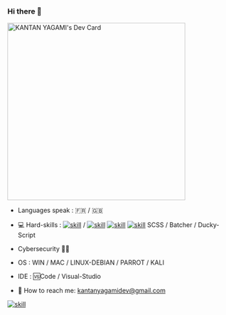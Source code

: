 ### Hi there 👋

<a href="https://app.daily.dev/KANTANDEV"><img src="https://api.daily.dev/devcards/7fbecf1871794289aea4848aa71d2351.png?r=vs2" width="400" alt="KANTAN YAGAMI's Dev Card"/></a>


- Languages speak : 🇫🇷 / 🇬🇧
- 💻 Hard-skills :
[![skill](https://pure-escarpment-54474.herokuapp.com/api?type=html)](https://github.com/betterTisen/github-skill-card) / [![skill](https://pure-escarpment-54474.herokuapp.com/api?type=css)](https://github.com/betterTisen/github-skill-card)  [![skill](https://pure-escarpment-54474.herokuapp.com/api?type=javascript)](https://github.com/betterTisen/github-skill-card)  [![skill](https://pure-escarpment-54474.herokuapp.com/api?type=react)](https://github.com/betterTisen/github-skill-card) 
SCSS / Batcher / Ducky-Script

- Cybersecurity 👨‍🎓
- OS : WIN / MAC / LINUX-DEBIAN / PARROT / KALI
- IDE : 🆚Code / Visual-Studio
- 📧  How to reach me: kantanyagamidev@gmail.com

[![skill](https://pure-escarpment-54474.herokuapp.com/api?type=html)](https://github.com/betterTisen/github-skill-card)

